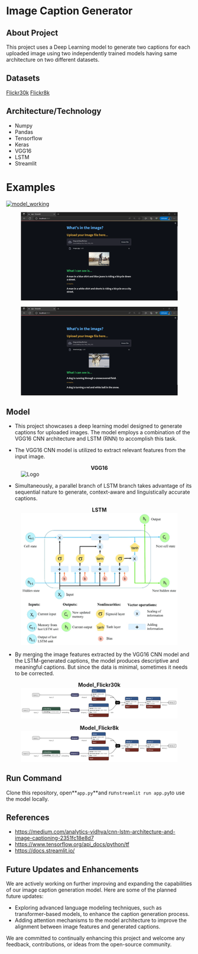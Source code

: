 # Image Caption Generator
## About Project
This project uses a Deep Learning model to generate two captions for each uploaded image using two independently trained models having same architecture on two different datasets.
## Datasets
[Flickr30k](https://www.kaggle.com/datasets/hsankesara/flickr-image-dataset "Flickr30k")
[Flickr8k](https://www.kaggle.com/datasets/adityajn105/flickr8k "Flickr8k")
## Architecture/Technology
* Numpy
* Pandas
* Tensorflow
* Keras
* VGG16
* LSTM
* Streamlit

# Examples

[![model_working](https://github.com/Suryam-Shaurya/Image_Caption_Generator/blob/model_1/Snapshots/working.gif?raw=true "model_working")](https://github.com/Suryam-Shaurya/Image_Caption_Generator/blob/model_1/Snapshots/working.gif?raw=true "model_working")
<figure>
<img src="https://github.com/Suryam-Shaurya/Image_Caption_Generator/blob/model_1/Snapshots/pred_1.png?raw=true" alt="Model_Flickr8k" >
</figure>
<figure>
<img src="https://github.com/Suryam-Shaurya/Image_Caption_Generator/blob/model_1/Snapshots/pred_2.png?raw=true" alt="Model_Flickr8k" >
</figure>

## Model
* This project showcases a deep learning model designed to generate captions for uploaded images. The model employs a combination of the VGG16 CNN architecture and LSTM (RNN) to accomplish this task.

* The VGG16 CNN model is utilized to extract relevant features from the input image.

<figure>
<figcaption align = "center"><b>VGG16</b></figcaption>
<img src="https://github.com/kennethleungty/Neural-Network-Architecture-Diagrams/blob/main/vgg16_image.png?raw=true" alt="Logo" >
</figure>

* Simultaneously, a parallel branch of LSTM branch takes advantage of its sequential nature to generate, context-aware and linguistically accurate captions.

<figure>
<figcaption align = "center"><b>LSTM</b></figcaption>
<img src="https://github.com/Suryam-Shaurya/Image_Caption_Generator/blob/model_1/img_gif/LSTM.png?raw=true" alt="Logo" >
</figure>

* By merging the image features extracted by the VGG16 CNN model and the LSTM-generated captions, the model produces descriptive and meaningful captions. But since the data is minimal, sometimes it needs to be corrected.

<figure>
<figcaption align = "center"><b>Model_Flickr30k</b></figcaption>
<img src="https://github.com/Suryam-Shaurya/Image_Caption_Generator/blob/model_1/img_gif/final_model_2030.png?raw=true" alt="Model_Flickr30k" >
</figure>
<figure>
<figcaption align = "center"><b>Model_Flickr8k</b></figcaption>
<img src="https://github.com/Suryam-Shaurya/Image_Caption_Generator/blob/model_1/img_gif/best_model.png?raw=true" alt="Model_Flickr8k" >
</figure>

## Run Command

Clone this repository, open**`app.py`**and run`streamlit run app.py`to use the model locally.

## References

* https://medium.com/analytics-vidhya/cnn-lstm-architecture-and-image-captioning-2351fc18e8d7
* https://www.tensorflow.org/api_docs/python/tf
* https://docs.streamlit.io/

## Future Updates and Enhancements

We are actively working on further improving and expanding the capabilities of our image caption generation model. Here are some of the planned future updates:
* Exploring advanced language modeling techniques, such as transformer-based models, to enhance the caption generation process.
* Adding attention mechanisms to the model architecture to improve the alignment between image features and generated captions.

We are committed to continually enhancing this project and welcome any feedback, contributions, or ideas from the open-source community.
